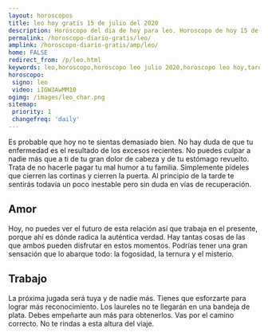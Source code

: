 ```yaml
---
layout: horoscopos
title: leo hoy gratis 15 de julio del 2020 
description: Horóscopo del dia de hoy para leo. Horoscopo de hoy 15 de julio del 2020. Las predicciones de amor, trabajo, vida personal gratis.
permalink: /horoscopo-diario-gratis/leo/
amplink: /horoscopo-diario-gratis/amp/leo/
home: FALSE
redirect_from: /p/leo.html
keywords: leo,horoscopo,horoscopo leo julio 2020,horoscopo leo hoy,tarot leo julio 2020,horoscopo leo,tarot leo hoy,horoscopo de hoy,horoscopo diario,tarot del amor,horoscopo de hoy leo,horoscopo diario del tarot, Horoscopo de hoy leo 15 de julio del 2020,horóscopo del día,signos zodiacales 2020, el horoscopo de hoy
horoscopo:
 signo: leo
 video: iIGW3AwMM10
ogimg: /images/leo_char.png
sitemap:
 priority: 1
 changefreq: 'daily'
---
```



Es probable que hoy no te sientas demasiado bien. No hay duda de que tu enfermedad es el resultado de los excesos recientes. No puedes culpar a nadie más que a ti de tu gran dolor de cabeza y de tu estómago revuelto. Trata de no hacerle pagar tu mal humor a tu familia. Simplemente pídeles que cierren las cortinas y cierren la puerta. Al principio de la tarde te sentirás todavía un poco inestable pero sin duda en vías de recuperación.

## Amor

Hoy, no puedes ver el futuro de esta relación así que trabaja en el presente, porque ahí es dónde radica la auténtica verdad. Hay tantas cosas de las que ambos pueden disfrutar en estos momentos. Podrías tener una gran sensación que lo abarque todo: la fogosidad, la ternura y el misterio.

## Trabajo

La próxima jugada será tuya y de nadie más. Tienes que esforzarte para lograr más reconocimiento. Los laureles no te llegarán en una bandeja de plata. Debes empeñarte aun más para obtenerlos. Vas por el camino correcto. No te rindas a esta altura del viaje.
